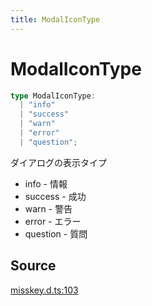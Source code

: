 ```yaml
---
title: ModalIconType
---
```


# ModalIconType

```ts
type ModalIconType: 
  | "info"
  | "success"
  | "warn"
  | "error"
  | "question";
```

ダイアログの表示タイプ
- info - 情報
- success - 成功
- warn - 警告
- error - エラー
- question - 質問

## Source

[misskey.d.ts:103](https://github.com/slofp/aitslib/blob/c68ee63df45b36b0270b35442b084a226b762eeb/src/misskey.d.ts#L103)
